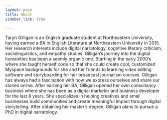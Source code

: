 ```yaml
---
layout: page
title: About
sidebar_link: true

---
```


Taryn Gilligan is an English graduate student at Northeastern University, having earned a BA in English Literature at Northeastern University in 2015. Her research interests include digital narratology, cognitive literary criticism, sociolinguistics, and empathy studies. Gilligan’s journey into the digital humanities has been a seemly organic one. Starting in the early 2000’s where she taught herself code so that she could create <i>cool</i>, customized Myspace backgrounds for she and her friends to learning video editing software and storyboarding for her broadcast journalism courses. Gilligan has always had a fascination with how we express ourselves and share our stories online. After earning her BA, Gilligan opened her own consultancy business where she has been as a digital marketer and business developer for the last 8 years. She specializes in helping creatives and small businesses build communities and create meaningful impact through digital storytelling. After obtaining her master’s degree, Gilligan plans to pursue a PhD in digital narratology.
